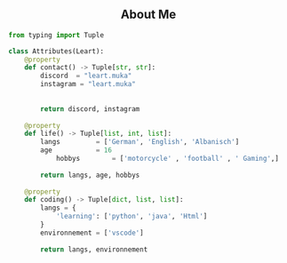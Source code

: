 <!-- <p align="center">
    <img alt="" src=https://img.shields.io/github/stars/xtekky?style=for-the-badge&?affiliations=OWNER%2CCOLLABORATOR />
    <img alt="" src=https://komarev.com/ghpvc/?username=xtekky&style=for-the-badge />
</p> -->


<h2 align="center">About Me </h2>

```python
from typing import Tuple

class Attributes(Leart):
	@property
	def contact() -> Tuple[str, str]:
	    discord  = "leart.muka"
	    instagram = "leart.muka"
	    
	    
	    return discord, instagram
	
	@property
	def life() -> Tuple[list, int, list]:
		langs         = ['German', 'English', 'Albanisch']
		age           = 16
    		hobbys        = ['motorcycle' , 'football' , ' Gaming',]
		
		return langs, age, hobbys
	
	@property
	def coding() -> Tuple[dict, list, list]:
		langs = {
			'learning': ['python', 'java', 'Html']
		}
		environnement = ['vscode']
		
		return langs, environnement

```

